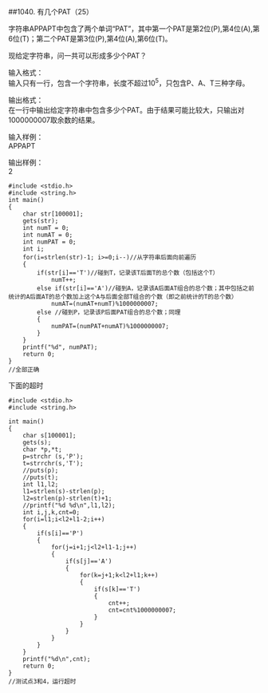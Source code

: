 ##1040. 有几个PAT（25）  

字符串APPAPT中包含了两个单词“PAT”，其中第一个PAT是第2位(P),第4位(A),第6位(T)；第二个PAT是第3位(P),第4位(A),第6位(T)。  

现给定字符串，问一共可以形成多少个PAT？  

输入格式：  
输入只有一行，包含一个字符串，长度不超过10<sup>5</sup>，只包含P、A、T三种字母。  

输出格式：  
在一行中输出给定字符串中包含多少个PAT。由于结果可能比较大，只输出对1000000007取余数的结果。  

输入样例：  
APPAPT  

输出样例：  
2  

	#include <stdio.h>
	#include <string.h>
	int main() 
	{
		char str[100001];
		gets(str);
		int numT = 0;
		int numAT = 0;
		int numPAT = 0;
		int i;
		for(i=strlen(str)-1; i>=0;i--)//从字符串后面向前遍历 
		{
			if(str[i]=='T')//碰到T，记录该T后面T的总个数（包括这个T） 
				numT++;
			else if(str[i]=='A')//碰到A，记录该A后面AT组合的总个数；其中包括之前统计的A后面AT的总个数加上这个A与后面全部T组合的个数（即之前统计的T的总个数） 
				numAT=(numAT+numT)%1000000007;
			else //碰到P，记录该P后面PAT组合的总个数；同理 
			{
				numPAT=(numPAT+numAT)%1000000007;
			}
		}
		printf("%d", numPAT);
		return 0;
	}
	//全部正确   
下面的超时  

	#include <stdio.h>
	#include <string.h>
	
	int main()
	{
		char s[100001];
		gets(s);
		char *p,*t;
		p=strchr (s,'P');
		t=strrchr(s,'T');
		//puts(p);
		//puts(t);
		int l1,l2;
		l1=strlen(s)-strlen(p);
		l2=strlen(p)-strlen(t)+1;
		//printf("%d %d\n",l1,l2);
		int i,j,k,cnt=0;
		for(i=l1;i<l2+l1-2;i++)
		{
			if(s[i]=='P')
			{
				for(j=i+1;j<l2+l1-1;j++)
				{
					if(s[j]=='A')
					{
						for(k=j+1;k<l2+l1;k++)
						{
						 	if(s[k]=='T')
							{
							 	cnt++;
							 	cnt=cnt%1000000007;
							}
						}
					}
				}
			}
		}
		printf("%d\n",cnt);
		return 0;
	}
	//测试点3和4，运行超时 